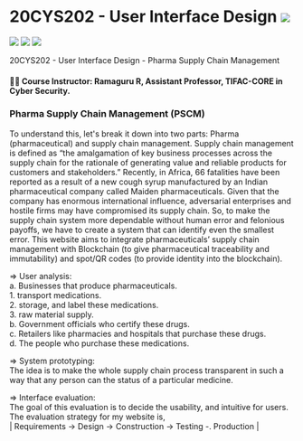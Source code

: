 # 20CYS202 - User Interface Design ![](https://img.shields.io/badge/-Live-brightgreen)
![](https://img.shields.io/badge/Batch-21CYS-lightgreen) ![](https://img.shields.io/badge/UG-blue) ![](https://img.shields.io/badge/Subject-UID-blue)

20CYS202  - User Interface Design - Pharma Supply Chain Management

#### :teacher: Course Instructor:  Ramaguru R, Assistant Professor, TIFAC-CORE in Cyber Security.

### Pharma Supply Chain Management (PSCM)

To understand this, let's break it down into two parts: Pharma (pharmaceutical) and supply chain management.
Supply chain management is defined as “the amalgamation of key business processes across the supply chain for the rationale of generating value and reliable products for customers and stakeholders.”
Recently, in Africa, 66 fatalities have been reported as a result of a new cough syrup manufactured by an Indian pharmaceutical company called Maiden pharmaceuticals. 
Given that the company has enormous international influence, adversarial enterprises and hostile firms may have compromised its supply chain.
So, to make the supply chain system more dependable without human error and felonious payoffs, we have to create a system that can identify even the smallest error.
This website aims to integrate pharmaceuticals’ supply chain management with Blockchain (to give pharmaceutical traceability and immutability)  and spot/QR codes (to provide identity into the blockchain).

=> User analysis:
<br>
a. Businesses that produce pharmaceuticals. <br>
 	1. transport medications. <br>
 	2. storage, and label these medications. <br>
 	3. raw material supply. <br>
b. Government officials who certify these drugs. <br>
c.  Retailers like pharmacies and hospitals that purchase these drugs. <br>
d. The people who purchase these medications. <br>

=> System prototyping:
<br>
The idea is to make the whole supply chain process transparent in such a way that any person can the status of a particular medicine.

=> Interface evaluation:
<br>
The goal of this evaluation is to decide the usability, and intuitive for users. The evaluation   strategy for my website is, <br>
                 | Requirements -> Design -> Construction -> Testing -. Production |


